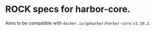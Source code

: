# ROCK specs for harbor-core.

Aims to be compatible with `docker.io/goharbor/harbor-core:v2.10.2`.
